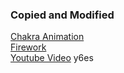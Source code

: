 ### Copied and Modified
[Chakra Animation](https://codepen.io/sidthesloth92/pen/GMPBrd)\
[Firework](https://drive.google.com/drive/folders/1tKoU9RFQDCYkrdjZS5q0RcpTE7L9kEaV)\
[Youtube Video](https://www.youtube.com/watch?v=7IYMAHsWx6E)
y6es

